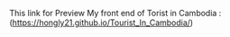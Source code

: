 This link for Preview My front end of Torist in Cambodia  :(https://hongly21.github.io/Tourist_In_Cambodia/)
